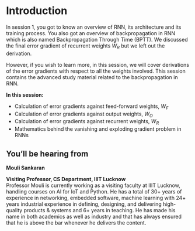 # Introduction

In session 1, you got to know an overview of RNN, its architecture and its training process. You also got an overview of backpropagation in RNN which is also named Backpropagation Through Time (BPTT). We discussed the final error gradient of recurrent weights $W_R$ but we left out the derivation.

However, if you wish to learn more, in this session, we will cover derivations of the error gradients with respect to all the weights involved. This session contains the advanced study material related to the backpropagation in RNN.

**In this session:**

-   Calculation of error gradients against feed-forward weights, $W_F$
-   Calculation of error gradients against output weights, $W_O$
-   Calculation of error gradients against recurrent weights, $W_R$
-   Mathematics behind the vanishing and exploding gradient problem in RNNs

## You’ll be hearing from

**Mouli Sankaran**

**Visiting Professor, CS Department, IIIT Lucknow**  
Professor Mouli is currently working as a visiting faculty at IIIT Lucknow, handling courses on AI for IoT and Python. He has a total of 30+ years of experience in networking, embedded software, machine learning with 24+ years industrial experience in defining, designing, and delivering high-quality products & systems and 6+ years in teaching. He has made his name in both academics as well as industry and that has always ensured that he is above the bar whenever he delivers the content.